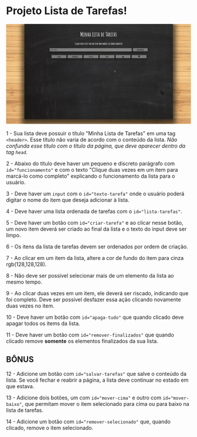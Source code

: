 # Projeto Lista de Tarefas!


![exemplo de uma todo list](./ezgif.com-video-to-gif.gif)


1 - Sua lista deve possuir o título "Minha Lista de Tarefas" em uma tag `<header>`. Esse título não varia de acordo com o conteúdo da lista. _Não confunda esse título com o título da página, que deve aparecer dentro da tag `head`_.

2 - Abaixo do título deve haver um pequeno e discreto parágrafo com `id="funcionamento"` e com o texto "Clique duas vezes em um item para marcá-lo como completo" explicando o funcionamento da lista para o usuário.

3 - Deve haver um `input` com o `id="texto-tarefa"` onde o usuário poderá digitar o nome do item que deseja adicionar à lista.

4 - Deve haver uma lista ordenada de tarefas com o `id="lista-tarefas"`.

5 - Deve haver um botão com `id="criar-tarefa"` e ao clicar nesse botão, um novo item deverá ser criado ao final da lista e o texto do input deve ser limpo.

6 - Os itens da lista de tarefas devem ser ordenados por ordem de criação.

7 - Ao clicar em um item da lista, altere a cor de fundo do item para cinza rgb(128,128,128).

8 - Não deve ser possível selecionar mais de um elemento da lista ao mesmo tempo.

9 - Ao clicar duas vezes em um item, ele deverá ser riscado, indicando que foi completo. Deve ser possível desfazer essa ação clicando novamente duas vezes no item.

10 - Deve haver um botão com `id="apaga-tudo"` que quando clicado deve apagar todos os items da lista.

11 - Deve haver um botão com `id="remover-finalizados"` que quando clicado remove **somente** os elementos finalizados da sua lista.

## BÔNUS

12 - Adicione um botão com `id="salvar-tarefas"` que salve o conteúdo da lista. Se você fechar e reabrir a página, a lista deve continuar no estado em que estava.

13 - Adicione dois botões, um com `id="mover-cima"` e outro com `id="mover-baixo"`, que permitam mover o item selecionado para cima ou para baixo na lista de tarefas.

14 - Adicione um botão com `id="remover-selecionado"` que, quando clicado, remove o item selecionado.


